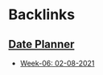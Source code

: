 
# Backlinks
## [Date Planner](<Date Planner.md>)
- [Week-06: 02-08-2021](<Week-06: 02-08-2021.md>)

